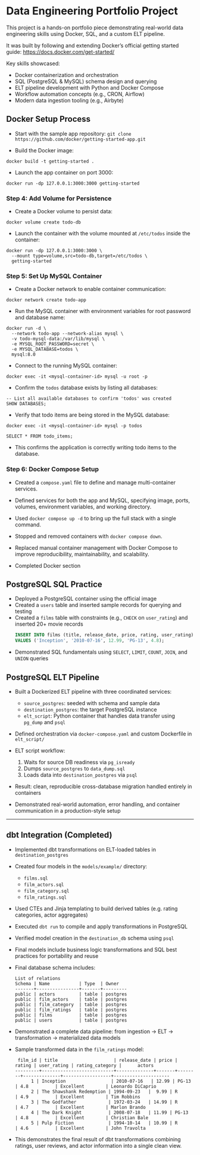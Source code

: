# Data Engineering Portfolio Project

This project is a hands-on portfolio piece demonstrating real-world data engineering skills using Docker, SQL, and a custom ELT pipeline.

It was built by following and extending Docker’s official getting started guide: https://docs.docker.com/get-started/

Key skills showcased:
- Docker containerization and orchestration
- SQL (PostgreSQL & MySQL) schema design and querying
- ELT pipeline development with Python and Docker Compose
- Workflow automation concepts (e.g., CRON, Airflow)
- Modern data ingestion tooling (e.g., Airbyte)

## Docker Setup Process

- Start with the sample app repository:
`git clone https://github.com/docker/getting-started-app.git`

- Build the Docker image:
```
docker build -t getting-started .
```

- Launch the app container on port 3000:
```
docker run -dp 127.0.0.1:3000:3000 getting-started
```

### Step 4: Add Volume for Persistence

- Create a Docker volume to persist data:
```
docker volume create todo-db
```

- Launch the container with the volume mounted at `/etc/todos` inside the container:
```
docker run -dp 127.0.0.1:3000:3000 \
  --mount type=volume,src=todo-db,target=/etc/todos \
  getting-started
```

### Step 5: Set Up MySQL Container

- Create a Docker network to enable container communication:
```
docker network create todo-app
```

- Run the MySQL container with environment variables for root password and database name:
```
docker run -d \
  --network todo-app --network-alias mysql \
  -v todo-mysql-data:/var/lib/mysql \
  -e MYSQL_ROOT_PASSWORD=secret \
  -e MYSQL_DATABASE=todos \
  mysql:8.0
```

- Connect to the running MySQL container:
```
docker exec -it <mysql-container-id> mysql -u root -p
```

- Confirm the `todos` database exists by listing all databases:
```
-- List all available databases to confirm 'todos' was created
SHOW DATABASES;
```

- Verify that todo items are being stored in the MySQL database:
```
docker exec -it <mysql-container-id> mysql -p todos
```
```
SELECT * FROM todo_items;
```
- This confirms the application is correctly writing todo items to the database.

### Step 6: Docker Compose Setup

- Created a `compose.yaml` file to define and manage multi-container services.
- Defined services for both the app and MySQL, specifying image, ports, volumes, environment variables, and working directory.
- Used `docker compose up -d` to bring up the full stack with a single command.
- Stopped and removed containers with `docker compose down`.
- Replaced manual container management with Docker Compose to improve reproducibility, maintainability, and scalability.

- Completed Docker section

## PostgreSQL SQL Practice

- Deployed a PostgreSQL container using the official image
- Created a `users` table and inserted sample records for querying and testing
- Created a `films` table with constraints (e.g., `CHECK` on `user_rating`) and inserted 20+ movie records
  ```sql
  INSERT INTO films (title, release_date, price, rating, user_rating)
  VALUES ('Inception', '2010-07-16', 12.99, 'PG-13', 4.8);
  ```
- Demonstrated SQL fundamentals using `SELECT`, `LIMIT`, `COUNT`, `JOIN`, and `UNION` queries

## PostgreSQL ELT Pipeline

- Built a Dockerized ELT pipeline with three coordinated services:
  - `source_postgres`: seeded with schema and sample data
  - `destination_postgres`: the target PostgreSQL instance
  - `elt_script`: Python container that handles data transfer using `pg_dump` and `psql`

- Defined orchestration via `docker-compose.yaml` and custom Dockerfile in `elt_script/`

- ELT script workflow:
  1. Waits for source DB readiness via `pg_isready`
  2. Dumps `source_postgres` to `data_dump.sql`
  3. Loads data into `destination_postgres` via `psql`

- Result: clean, reproducible cross-database migration handled entirely in containers

- Demonstrated real-world automation, error handling, and container communication in a production-style setup

---

## dbt Integration (Completed)

- Implemented dbt transformations on ELT-loaded tables in `destination_postgres`
- Created four models in the `models/example/` directory:
  - `films.sql`
  - `film_actors.sql`
  - `film_category.sql`
  - `film_ratings.sql`
- Used CTEs and Jinja templating to build derived tables (e.g. rating categories, actor aggregates)
- Executed `dbt run` to compile and apply transformations in PostgreSQL
- Verified model creation in the `destination_db` schema using `psql`
- Final models include business logic transformations and SQL best practices for portability and reuse

- Final database schema includes:

  ```
  List of relations
  Schema | Name           | Type  | Owner
  -------+----------------+-------+---------
  public | actors         | table | postgres
  public | film_actors    | table | postgres
  public | film_category  | table | postgres
  public | film_ratings   | table | postgres
  public | films          | table | postgres
  public | users          | table | postgres
  ```

- Demonstrated a complete data pipeline: from ingestion → ELT → transformation → materialized data models
- Sample transformed data in the `film_ratings` model:

  ```
   film_id | title                     | release_date | price | rating | user_rating | rating_category |      actors
  ---------+---------------------------+--------------+-------+--------+--------------+------------------+---------------------
        1 | Inception                 | 2010-07-16   | 12.99 | PG-13  | 4.8          | Excellent        | Leonardo DiCaprio
        2 | The Shawshank Redemption | 1994-09-23   |  9.99 | R      | 4.9          | Excellent        | Tim Robbins
        3 | The Godfather            | 1972-03-24   | 14.99 | R      | 4.7          | Excellent        | Marlon Brando
        4 | The Dark Knight          | 2008-07-18   | 11.99 | PG-13  | 4.8          | Excellent        | Christian Bale
        5 | Pulp Fiction             | 1994-10-14   | 10.99 | R      | 4.6          | Excellent        | John Travolta
  ```

- This demonstrates the final result of dbt transformations combining ratings, user reviews, and actor information into a single clean view.